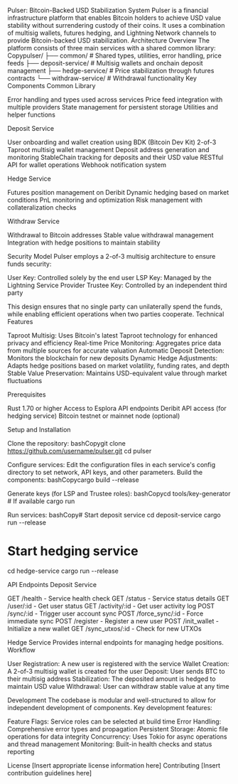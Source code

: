 Pulser: Bitcoin-Backed USD Stabilization System
Pulser is a financial infrastructure platform that enables Bitcoin holders to achieve USD value stability without surrendering custody of their coins. It uses a combination of multisig wallets, futures hedging, and Lightning Network channels to provide Bitcoin-backed USD stabilization.
Architecture Overview
The platform consists of three main services with a shared common library:
Copypulser/
├── common/                # Shared types, utilities, error handling, price feeds
├── deposit-service/       # Multisig wallets and onchain deposit management
├── hedge-service/         # Price stabilization through futures contracts
└── withdraw-service/      # Withdrawal functionality
Key Components
Common Library

Error handling and types used across services
Price feed integration with multiple providers
State management for persistent storage
Utilities and helper functions

Deposit Service

User onboarding and wallet creation using BDK (Bitcoin Dev Kit)
2-of-3 Taproot multisig wallet management
Deposit address generation and monitoring
StableChain tracking for deposits and their USD value
RESTful API for wallet operations
Webhook notification system

Hedge Service

Futures position management on Deribit
Dynamic hedging based on market conditions
PnL monitoring and optimization
Risk management with collateralization checks

Withdraw Service

Withdrawal to Bitcoin addresses
Stable value withdrawal management
Integration with hedge positions to maintain stability

Security Model
Pulser employs a 2-of-3 multisig architecture to ensure funds security:

User Key: Controlled solely by the end user
LSP Key: Managed by the Lightning Service Provider
Trustee Key: Controlled by an independent third party

This design ensures that no single party can unilaterally spend the funds, while enabling efficient operations when two parties cooperate.
Technical Features

Taproot Multisig: Uses Bitcoin's latest Taproot technology for enhanced privacy and efficiency
Real-time Price Monitoring: Aggregates price data from multiple sources for accurate valuation
Automatic Deposit Detection: Monitors the blockchain for new deposits
Dynamic Hedge Adjustments: Adapts hedge positions based on market volatility, funding rates, and depth
Stable Value Preservation: Maintains USD-equivalent value through market fluctuations

Prerequisites

Rust 1.70 or higher
Access to Esplora API endpoints
Deribit API access (for hedging service)
Bitcoin testnet or mainnet node (optional)

Setup and Installation

Clone the repository:
bashCopygit clone https://github.com/username/pulser.git
cd pulser

Configure services:
Edit the configuration files in each service's config directory to set network, API keys, and other parameters.
Build the components:
bashCopycargo build --release

Generate keys (for LSP and Trustee roles):
bashCopycd tools/key-generator # If available
cargo run

Run services:
bashCopy# Start deposit service
cd deposit-service
cargo run --release

# Start hedging service
cd hedge-service
cargo run --release


API Endpoints
Deposit Service

GET /health - Service health check
GET /status - Service status details
GET /user/:id - Get user status
GET /activity/:id - Get user activity log
POST /sync/:id - Trigger user account sync
POST /force_sync/:id - Force immediate sync
POST /register - Register a new user
POST /init_wallet - Initialize a new wallet
GET /sync_utxos/:id - Check for new UTXOs

Hedge Service
Provides internal endpoints for managing hedge positions.
Workflow

User Registration: A new user is registered with the service
Wallet Creation: A 2-of-3 multisig wallet is created for the user
Deposit: User sends BTC to their multisig address
Stabilization: The deposited amount is hedged to maintain USD value
Withdrawal: User can withdraw stable value at any time

Development
The codebase is modular and well-structured to allow for independent development of components. Key development features:

Feature Flags: Service roles can be selected at build time
Error Handling: Comprehensive error types and propagation
Persistent Storage: Atomic file operations for data integrity
Concurrency: Uses Tokio for async operations and thread management
Monitoring: Built-in health checks and status reporting

License
[Insert appropriate license information here]
Contributing
[Insert contribution guidelines here]
